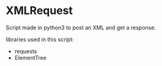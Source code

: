 # XMLRequest
Script made in python3 to post an XML and get a response.

libraries used in this script:

- requests
- ElementTree
